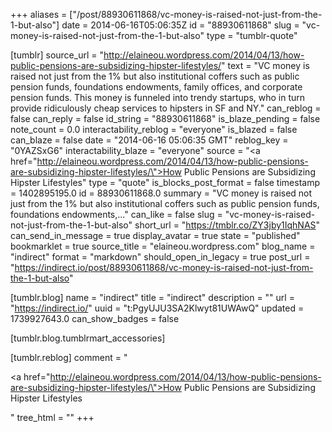 +++
aliases = ["/post/88930611868/vc-money-is-raised-not-just-from-the-1-but-also"]
date = 2014-06-16T05:06:35Z
id = "88930611868"
slug = "vc-money-is-raised-not-just-from-the-1-but-also"
type = "tumblr-quote"

[tumblr]
source_url = "http://elaineou.wordpress.com/2014/04/13/how-public-pensions-are-subsidizing-hipster-lifestyles/"
text = "VC money is raised not just from the 1% but also institutional coffers such as public pension funds, foundations endowments, family offices, and corporate pension funds. This money is funneled into trendy startups, who in turn provide ridiculously cheap services to hipsters in SF and NY."
can_reblog = false
can_reply = false
id_string = "88930611868"
is_blaze_pending = false
note_count = 0.0
interactability_reblog = "everyone"
is_blazed = false
can_blaze = false
date = "2014-06-16 05:06:35 GMT"
reblog_key = "0YAZSxG6"
interactability_blaze = "everyone"
source = "<a href=\"http://elaineou.wordpress.com/2014/04/13/how-public-pensions-are-subsidizing-hipster-lifestyles/\">How Public Pensions are Subsidizing Hipster Lifestyles</a>"
type = "quote"
is_blocks_post_format = false
timestamp = 1402895195.0
id = 88930611868.0
summary = "VC money is raised not just from the 1% but also institutional coffers such as public pension funds, foundations endowments,..."
can_like = false
slug = "vc-money-is-raised-not-just-from-the-1-but-also"
short_url = "https://tmblr.co/ZY3jby1IqhNAS"
can_send_in_message = true
display_avatar = true
state = "published"
bookmarklet = true
source_title = "elaineou.wordpress.com"
blog_name = "indirect"
format = "markdown"
should_open_in_legacy = true
post_url = "https://indirect.io/post/88930611868/vc-money-is-raised-not-just-from-the-1-but-also"

[tumblr.blog]
name = "indirect"
title = "indirect"
description = ""
url = "https://indirect.io/"
uuid = "t:PgyUJU3SA2Klwyt81UWAwQ"
updated = 1739927643.0
can_show_badges = false

[tumblr.blog.tumblrmart_accessories]

[tumblr.reblog]
comment = "<p><a href=\"http://elaineou.wordpress.com/2014/04/13/how-public-pensions-are-subsidizing-hipster-lifestyles/\">How Public Pensions are Subsidizing Hipster Lifestyles</a></p>"
tree_html = ""
+++
